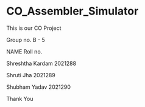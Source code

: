 # CO_Assembler_Simulator

This is our CO Project 

Group no. B - 5

NAME                Roll no.          

Shreshtha Kardam    2021288

Shruti Jha          2021289

Shubham Yadav       2021290

Thank You

